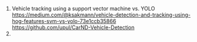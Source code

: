 1. Vehicle tracking using a support vector machine vs. YOLO https://medium.com/@ksakmann/vehicle-detection-and-tracking-using-hog-features-svm-vs-yolo-73e1ccb35866
https://github.com/upul/CarND-Vehicle-Detection
2. 
